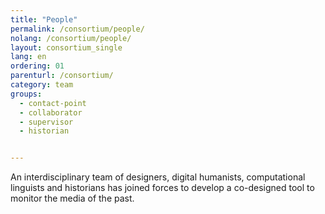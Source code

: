 ```yaml
---
title: "People"
permalink: /consortium/people/
nolang: /consortium/people/
layout: consortium_single
lang: en
ordering: 01
parenturl: /consortium/
category: team
groups:
  - contact-point
  - collaborator
  - supervisor
  - historian


---
```

<!-- This page will contain _people of category:team. Please see _layouts/consortium.html -->
An interdisciplinary team of designers, digital humanists, computational linguists and historians has joined forces to develop a co-designed tool to monitor the media of the past.
